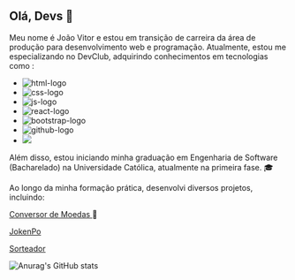 ## Olá, Devs 👋

Meu nome é João Vitor e estou em transição de carreira da área de produção para desenvolvimento web e programação. Atualmente, estou me especializando no DevClub, adquirindo conhecimentos em tecnologias como :

- <img src = "https://img.shields.io/badge/HTML5-E34F26?style=for-the-badge&logo=html5&logoColor=white" alt="html-logo">
- <img src = "https://img.shields.io/badge/CSS3-1572B6?style=for-the-badge&logo=css3&logoColor=white" alt="css-logo">
- <img src = "https://img.shields.io/badge/JavaScript-F7DF1E?style=for-the-badge&logo=javascript&logoColor=black" alt="js-logo">
- <img src = "https://img.shields.io/badge/React-20232A?style=for-the-badge&logo=react&logoColor=61DAFB" alt="react-logo">
- <img src = "https://img.shields.io/badge/Bootstrap-563D7C?style=for-the-badge&logo=bootstrap&logoColor=white" alt="bootstrap-logo">
- <img src = "https://img.shields.io/badge/GitHub-100000?style=for-the-badge&logo=github&logoColor=white" alt="github-logo"> 
- <img src = "https://img.shields.io/badge/Node.js-43853D?style=for-the-badge&logo=node.js&logoColor=white">

Além disso, estou iniciando minha graduação em Engenharia de Software (Bacharelado) na Universidade Católica, atualmente na primeira fase. :mortar_board:

Ao longo da minha formação prática, desenvolvi diversos projetos, incluindo:

<a href="https://jvitor444.github.io/Conversor-De-Moedas/">Conversor de Moedas </a>:money_with_wings:

<a href="https://jvitor444.github.io/JokenPo/">JokenPo</a>

<a href="https://jvitor444.github.io/Sorteador/">Sorteador</a>


![Anurag's GitHub stats](https://github-readme-stats.vercel.app/api?username=JVITOR444&show_icons=true&theme=radical)

